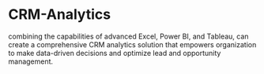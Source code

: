 # CRM-Analytics
combining the capabilities of advanced Excel, Power BI, and Tableau,  can create a comprehensive CRM analytics solution that empowers  organization to make data-driven decisions and optimize lead and opportunity management.
